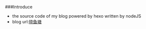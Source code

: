 ###Introduce
* the source code of my blog powered by hexo written by nodeJS
* blog url:[晓鱼塘](http://blog.sarielhu.tk "晓鱼塘")

